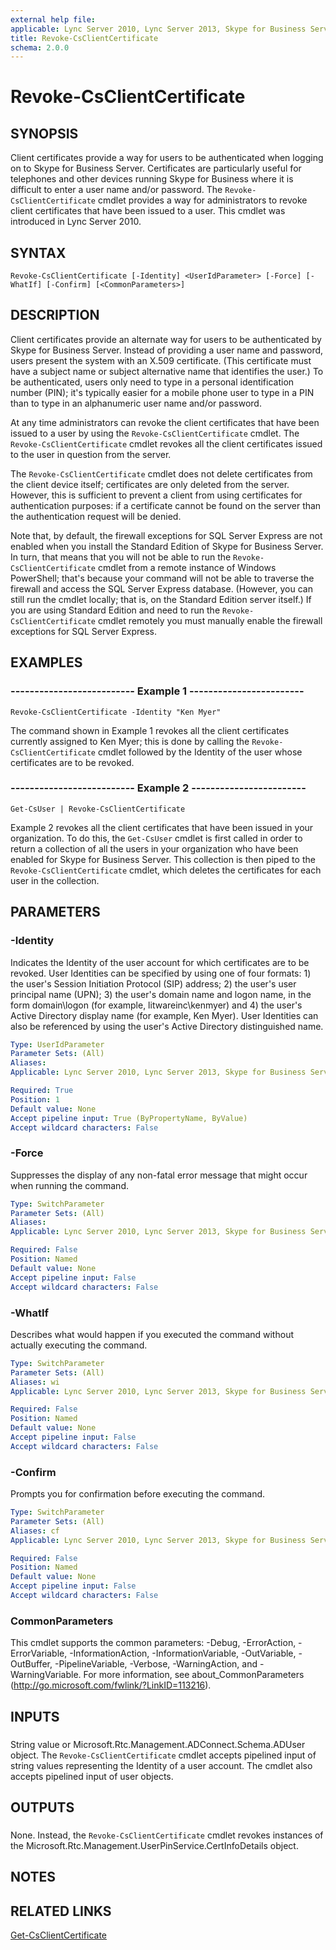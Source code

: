 ```yaml
---
external help file: 
applicable: Lync Server 2010, Lync Server 2013, Skype for Business Server 2015, Skype for Business Server 2019
title: Revoke-CsClientCertificate
schema: 2.0.0
---
```


# Revoke-CsClientCertificate

## SYNOPSIS
Client certificates provide a way for users to be authenticated when logging on to Skype for Business Server.
Certificates are particularly useful for telephones and other devices running Skype for Business where it is difficult to enter a user name and/or password.
The `Revoke-CsClientCertificate` cmdlet provides a way for administrators to revoke client certificates that have been issued to a user.
This cmdlet was introduced in Lync Server 2010.


## SYNTAX

```
Revoke-CsClientCertificate [-Identity] <UserIdParameter> [-Force] [-WhatIf] [-Confirm] [<CommonParameters>]
```

## DESCRIPTION
Client certificates provide an alternate way for users to be authenticated by Skype for Business Server.
Instead of providing a user name and password, users present the system with an X.509 certificate.
(This certificate must have a subject name or subject alternative name that identifies the user.) To be authenticated, users only need to type in a personal identification number (PIN); it's typically easier for a mobile phone user to type in a PIN than to type in an alphanumeric user name and/or password.

At any time administrators can revoke the client certificates that have been issued to a user by using the `Revoke-CsClientCertificate` cmdlet.
The `Revoke-CsClientCertificate` cmdlet revokes all the client certificates issued to the user in question from the server.

The `Revoke-CsClientCertificate` cmdlet does not delete certificates from the client device itself; certificates are only deleted from the server.
However, this is sufficient to prevent a client from using certificates for authentication purposes: if a certificate cannot be found on the server than the authentication request will be denied.

Note that, by default, the firewall exceptions for SQL Server Express are not enabled when you install the Standard Edition of Skype for Business Server.
In turn, that means that you will not be able to run the `Revoke-CsClientCertificate` cmdlet from a remote instance of Windows PowerShell; that's because your command will not be able to traverse the firewall and access the SQL Server Express database.
(However, you can still run the cmdlet locally; that is, on the Standard Edition server itself.) If you are using Standard Edition and need to run the `Revoke-CsClientCertificate` cmdlet remotely you must manually enable the firewall exceptions for SQL Server Express.


## EXAMPLES

### -------------------------- Example 1 ------------------------
```
Revoke-CsClientCertificate -Identity "Ken Myer"
```

The command shown in Example 1 revokes all the client certificates currently assigned to Ken Myer; this is done by calling the `Revoke-CsClientCertificate` cmdlet followed by the Identity of the user whose certificates are to be revoked.


### -------------------------- Example 2 ------------------------
```
Get-CsUser | Revoke-CsClientCertificate
```

Example 2 revokes all the client certificates that have been issued in your organization.
To do this, the `Get-CsUser` cmdlet is first called in order to return a collection of all the users in your organization who have been enabled for Skype for Business Server.
This collection is then piped to the `Revoke-CsClientCertificate` cmdlet, which deletes the certificates for each user in the collection.


## PARAMETERS

### -Identity
Indicates the Identity of the user account for which certificates are to be revoked.
User Identities can be specified by using one of four formats: 1) the user's Session Initiation Protocol (SIP) address; 2) the user's user principal name (UPN); 3) the user's domain name and logon name, in the form domain\logon (for example, litwareinc\kenmyer) and 4) the user's Active Directory display name (for example, Ken Myer).
User Identities can also be referenced by using the user's Active Directory distinguished name.

```yaml
Type: UserIdParameter
Parameter Sets: (All)
Aliases: 
Applicable: Lync Server 2010, Lync Server 2013, Skype for Business Server 2015, Skype for Business Server 2019

Required: True
Position: 1
Default value: None
Accept pipeline input: True (ByPropertyName, ByValue)
Accept wildcard characters: False
```

### -Force
Suppresses the display of any non-fatal error message that might occur when running the command.

```yaml
Type: SwitchParameter
Parameter Sets: (All)
Aliases: 
Applicable: Lync Server 2010, Lync Server 2013, Skype for Business Server 2015, Skype for Business Server 2019

Required: False
Position: Named
Default value: None
Accept pipeline input: False
Accept wildcard characters: False
```

### -WhatIf
Describes what would happen if you executed the command without actually executing the command.

```yaml
Type: SwitchParameter
Parameter Sets: (All)
Aliases: wi
Applicable: Lync Server 2010, Lync Server 2013, Skype for Business Server 2015, Skype for Business Server 2019

Required: False
Position: Named
Default value: None
Accept pipeline input: False
Accept wildcard characters: False
```

### -Confirm
Prompts you for confirmation before executing the command.

```yaml
Type: SwitchParameter
Parameter Sets: (All)
Aliases: cf
Applicable: Lync Server 2010, Lync Server 2013, Skype for Business Server 2015, Skype for Business Server 2019

Required: False
Position: Named
Default value: None
Accept pipeline input: False
Accept wildcard characters: False
```

### CommonParameters
This cmdlet supports the common parameters: -Debug, -ErrorAction, -ErrorVariable, -InformationAction, -InformationVariable, -OutVariable, -OutBuffer, -PipelineVariable, -Verbose, -WarningAction, and -WarningVariable. For more information, see about_CommonParameters (http://go.microsoft.com/fwlink/?LinkID=113216).

## INPUTS

###  
String value or Microsoft.Rtc.Management.ADConnect.Schema.ADUser object.
The `Revoke-CsClientCertificate` cmdlet accepts pipelined input of string values representing the Identity of a user account.
The cmdlet also accepts pipelined input of user objects.

## OUTPUTS

###  
None.
Instead, the `Revoke-CsClientCertificate` cmdlet revokes instances of the Microsoft.Rtc.Management.UserPinService.CertInfoDetails object.

## NOTES

## RELATED LINKS

[Get-CsClientCertificate](Get-CsClientCertificate.md)

